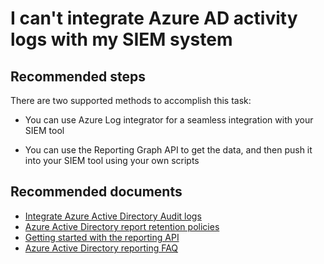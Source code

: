<properties
    pageTitle="I can't integrate Azure AD activity logs with my SIEM system"
    description="Can I integrate Azure AD activity logs with my SIEM system?"
    service="microsoft.aad"
    resource="Microsoft_AAD_IAM"
    authors="MarkusVi"
    displayOrder="5"
    selfHelpType="resource"
    supportTopicIds=""
    resourceTags="azureadrreports_missingdata_audit,azureadrreports_missingdata_signin"
    productPesIds=""
    cloudEnvironments="public"
/>

# I can't integrate Azure AD activity logs with my SIEM system

## **Recommended steps**

There are two supported methods to accomplish this task:

- You can use Azure Log integrator for a seamless integration with your SIEM tool

- You can use the Reporting Graph API to get the data, and then push it into your SIEM tool using your own scripts

## **Recommended documents**

- [Integrate Azure Active Directory Audit logs](https://docs.microsoft.com/azure/security/security-azure-log-integration-ad)<br>
- [Azure Active Directory report retention policies](https://docs.microsoft.com/azure/active-directory/active-directory-reporting-retention)<br>
- [Getting started with the reporting API](https://docs.microsoft.com/azure/active-directory/active-directory-reporting-api-getting-started)<br>
- [Azure Active Directory reporting FAQ](https://docs.microsoft.com/azure/active-directory/active-directory-reporting-faq)
